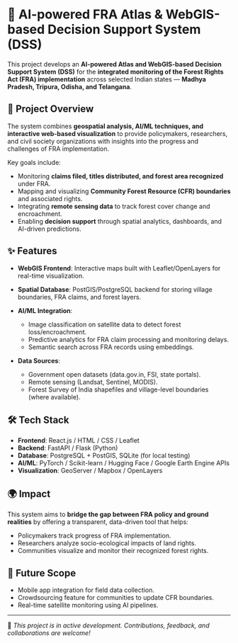 # 🌳 AI-powered FRA Atlas & WebGIS-based Decision Support System (DSS)

This project develops an **AI-powered Atlas and WebGIS-based Decision Support System (DSS)** for the **integrated monitoring of the Forest Rights Act (FRA) implementation** across selected Indian states — **Madhya Pradesh, Tripura, Odisha, and Telangana**.

## 🔎 Project Overview

The system combines **geospatial analysis, AI/ML techniques, and interactive web-based visualization** to provide policymakers, researchers, and civil society organizations with insights into the progress and challenges of FRA implementation.

Key goals include:

* Monitoring **claims filed, titles distributed, and forest area recognized** under FRA.
* Mapping and visualizing **Community Forest Resource (CFR) boundaries** and associated rights.
* Integrating **remote sensing data** to track forest cover change and encroachment.
* Enabling **decision support** through spatial analytics, dashboards, and AI-driven predictions.

## ✨ Features

* **WebGIS Frontend**: Interactive maps built with Leaflet/OpenLayers for real-time visualization.
* **Spatial Database**: PostGIS/PostgreSQL backend for storing village boundaries, FRA claims, and forest layers.
* **AI/ML Integration**:

  * Image classification on satellite data to detect forest loss/encroachment.
  * Predictive analytics for FRA claim processing and monitoring delays.
  * Semantic search across FRA records using embeddings.
* **Data Sources**:

  * Government open datasets (data.gov.in, FSI, state portals).
  * Remote sensing (Landsat, Sentinel, MODIS).
  * Forest Survey of India shapefiles and village-level boundaries (where available).

## 🛠️ Tech Stack

* **Frontend**: React.js / HTML / CSS / Leaflet
* **Backend**: FastAPI / Flask (Python)
* **Database**: PostgreSQL + PostGIS, SQLite (for local testing)
* **AI/ML**: PyTorch / Scikit-learn / Hugging Face / Google Earth Engine APIs
* **Visualization**: GeoServer / Mapbox / OpenLayers

## 🌍 Impact

This system aims to **bridge the gap between FRA policy and ground realities** by offering a transparent, data-driven tool that helps:

* Policymakers track progress of FRA implementation.
* Researchers analyze socio-ecological impacts of land rights.
* Communities visualize and monitor their recognized forest rights.

## 🚀 Future Scope

* Mobile app integration for field data collection.
* Crowdsourcing feature for communities to update CFR boundaries.
* Real-time satellite monitoring using AI pipelines.

---

📌 *This project is in active development. Contributions, feedback, and collaborations are welcome!*
